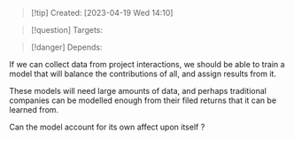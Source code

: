 
>[!tip] Created: [2023-04-19 Wed 14:10]

>[!question] Targets: 

>[!danger] Depends: 

If we can collect data from project interactions, we should be able to train a model that will balance the contributions of all, and assign results from it.

These models will need large amounts of data, and perhaps traditional companies can be modelled enough from their filed returns that it can be learned from.

Can the model account for its own affect upon itself ?